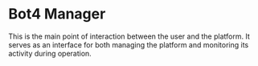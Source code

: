 # Bot4 Manager
This is the main point of interaction between the user and the platform.  It serves as an interface for both managing the platform and monitoring its activity during operation.
